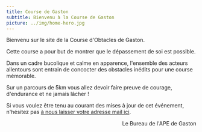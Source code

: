 ```yaml
---
title: Course de Gaston
subtitle: Bienvenu à la Course de Gaston
picture: ../img/home-hero.jpg
---
```


Bienvenu sur le site de la Course d'Obtacles de Gaston.

Cette course a pour but de montrer que le dépassement de soi est possible.

Dans un cadre bucolique et calme en apparence, l'ensemble des acteurs allentours sont entrain de concocter des obstacles inédits pour une course mémorable.

Sur un parcours de 5km vous allez devoir faire preuve de courage, d'endurance et ne jamais lâcher !

Si vous voulez être tenu au courant des mises à jour de cet événement, n'hésitez pas [à nous laisser votre adresse mail ici](https://docs.google.com/forms/d/e/1FAIpQLScylqdb_EUzqu84fhhUfIOSD2P11zOECzceKW6zeom1Rs-7uw/viewform?usp=pp_url).

<div style="text-align: right"> Le Bureau de l'APE de Gaston </div>


